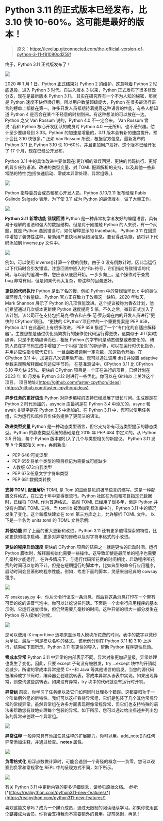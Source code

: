 # Python 3.11 的正式版本已经发布，比 3.10 快 10-60%。这可能是最好的版本！

> 原文：<https://levelup.gitconnected.com/the-official-version-of-python-3-11-f81080cd259f>

终于，Python 3.11 正式版发布了！

![](img/e62e22600882d6f55df85db781cfe3d7.png)

2020 年 1 月 1 日，Python 正式结束对 Python 2 的维护，这意味着 Python 2 彻底退役，进入 Python 3 时代。自进入版本 3 以来，Python 正式发布了很多修改分支，现在是最新版本 Python 3.11。
其实在研究界有一个不为人知的秘密，那就是 Python 速度不快但很好用，所以用户数量超级庞大，Python 在很多最流行语言的榜单上都排在第一。许多开发人员都期待着提高这种语言的性能，有些人想知道 Python 4 是否会在某个不经意的时刻到来。有这种想法的可以放在一边。Python 之父 Van Rossum 说的，Python 4.0 不一定会来。
Van Rossum 曾说:“我和 Python 核心开发团队的成员对 Python 4.0 一无所知，也不感兴趣。估计至少要编号到 3.33。Python 的加速是增量的，3.11 版本会有新的速度提升。预计会比 3.10 快很多。”
正如 Van Rossum 所说，根据官方信息，最新发布的 Python 3.11 比 Python 3.10 快 10–60%，并且更加用户友好。这个版本已经开发了 17 个月，现在已经公开发布。

Python 3.11 中的具体改进主要体现在:更详细的错误回溯、更快的代码执行、更好的异步任务语法、改进的类型变量、对 TOML 配置解析的支持，以及其他一些非常酷的特性(包括快速启动、零成本异常处理、异常组等。).

![](img/0af9b040252deee45681917d72b42b37.png)

Python 指导委员会成员和核心开发人员、Python 3.10/3.11 发布经理 Pablo Galindo Salgado 表示，为了使 3.11 成为 Python 的最佳版本，做了大量工作。

![](img/826dccfdd07b72ac1338305f1a40ac20.png)

**Python 3.11 新增功能**
**错误回溯**
Python 是一种非常初学者友好的编程语言，具有易于理解的语法和强大的数据结构。但是对于刚接触 Python 的人来说，有一个问题，就是 Python 遇到错误时，如何解释显示的 traceback。
Python 3.11 在回溯中增加了装饰性注释，帮助用户更快地解读错误信息。要获得此功能，请将以下代码添加到 inverse.py 文件中。

![](img/215b72ab96970c16b25ad7a79eeda647.png)

例如，可以使用 inverse()计算一个数的倒数。由于 0 没有倒数计时，因此当运行以下代码时会引发错误。注意回溯中嵌入的^和~符号，它们指向导致错误的代码。与以前的追溯一样，您应该从底层开始，一步步向上。这个操作对于查找 bug 非常有用，但是如果代码太复杂，带注释的回溯更好。

**更快的代码执行**
Python 是出了名的慢，例如 Python 中的常规循环比 c 中的类似循环慢几个数量级。
Python 官方正在致力于改善这一缺陷。2020 年秋天，Mark Shannon 展示了 Python 的几项性能改进。这个提议被称为香农计划，他们希望通过几次版本更新使 Python 速度提高 5 倍。不久之后，微软正式加入了该计划，该公司正在支持包括马克·香农和吉多·范·罗苏姆在内的开发人员进行“更快的 CPython”项目。
“更快的 CPython”项目中的一个重要提案是 PEP 659，Python 3.11 在此基础上有很多改进。
PEP 659 描述了一个“专门化的自适应解释器”。主要思想是通过优化频繁执行的操作使代码运行得更快，这类似于 JIT(实时)编译。只是不影响编译而已，相反 Python 的字节码是动态调整或者变化的。
研究人员在字节码生成中增加了一个叫做“加快”的新步骤，可以在运行时优化指令，并用适应性指令取代它们。
一旦函数被调用一定次数，加速指令开始。在 CPython 3.11 中，加速在八次调用后开始。您可以通过调用 dis()并设置 adaptive 参数来观察解释器如何适应字节码。
在基准测试中，CPython 3.11 比 CPython 3.10 平均快 25%。更快的 CPython 项目是一个正在进行的项目，已经计划在 2023 年 10 月发布 Python 3.12 时进行一些优化。你可以在 GitHub 上关注这个项目。
项目地址:[https://github.com/faster-cpython/ideas](https://github.com/faster-cpython/ideas)

**异步任务的更好语法**
Python 对异步编程的支持已经发展了很长时间。生成器是在 Python 2 时代添加的，asyncio 库最初是在 Python 3.4 中添加的，async 和 await 关键字是在 Python 3.5 中添加的。在 Python 3.11 中，您可以使用任务组，它为运行和监控异步任务提供了更简洁的语法。

**改进类型变量**
Python 是一种动态类型语言，但它支持带有可选类型提示的静态类型。Python 的静态类型系统的基础是在 2015 年 PEP 484 中定义的。从 Python 3.5 开始，每个 Python 版本都引入了几个与类型相关的新提议。
Python 3.11 发布 5 个类型相关 pep，再创新高:

*   PEP 646:可变泛型
*   PEP 655:将单个类型的项目标记为需要或可能缺少
*   人教版 673:自我类型
*   PEP 675:任意文字字符串类型
*   PEP 681:数据类转换

**支持 TOML 配置解析**
TOML 是 Tom 的显而易见的极简语言的缩写。这是一种配置文件格式，在过去十年中变得很流行。Python 社区在为包和项目指定元数据时，已经将 TOML 作为首选格式。
虽然 TOML 已经用了很多年，但是 Python 并没有内置的 TOML 支持。当 tomllib 被添加到标准库中时，Python 3.11 中的情况发生了变化。这个新模块建立在 toml 第三方库之上，允许解析 TOML 文件。
以下是一个名为 units.toml 的 TOML 文件示例:

**其他功能**
除了上面的重大更新和改进，Python 3.11 还有更多值得探索的特性，比如更快的程序启动、更多对异常的修改以及对字符串格式的小改进。

**更快的程序启动速度**
更快的 CPython 项目的结果之一就是更快的启动时间。运行 Python 脚本时，解释器初始化需要一些操作。这导致即使是最简单的程序也需要几毫秒才能运行。
在许多情况下，与运行代码所花费的时间相比，启动程序所花费的时间可以忽略不计。但是在短期运行的脚本中，比如典型的命令行应用程序，启动时间会显著影响程序性能。例如，考虑下面的脚本，灵感来自经典的 cowsay 程序。

![](img/985cb40f66658b76bc97614467df984d.png)

在 snakesay.py 中，你从命令行读取一条消息，然后将这条消息打印在一个带有可爱的蛇的语音气泡中。你可以让蛇说任何话。下面是一个命令行应用程序的基本示例，它运行速度很快，但仍然需要几毫秒的时间。这种开销的很大一部分发生在 Python 导入模块的时候。

![](img/a2753f5eb0fe803b825f2c8b9e24f14d.png)

您可以使用-X importtime 选项来显示导入模块所花费的时间。表中的数字以微秒为单位，最后一列是模块名称的格式。
该示例分别在 Python 3.11 和 3.10 上运行，结果如下图所示。Python 3.11 有更快的导入，帮助 Python 程序更快启动。

**零成本异常**
Python 3.11 中异常的内部表示不同。异常对象更加轻量级，异常处理也发生了变化。因此，只要 except 子句没有被触发，try …except 块中的开销就会减少。所谓的零成本异常是受 C++和 Java 等其他语言的启发。当您的源代码被编译成字节码时，编译器会创建跳转表，零成本异常从该表中实现。如果出现异常，则查询这些跳转表。如果没有异常，try 块中的代码就没有运行时开销。

**异常组**
前面，你学习了任务组以及它们如何同时处理多个错误。这都要归功于一个叫做例外组的新特性。我们可以这样看待异常组，它们是包装了几个其他常规异常的常规异常。虽然异常组在许多方面表现得像常规异常，但它们也支持特殊的语法来帮助您有效地处理每个包装的异常。如下所示，您可以通过给出描述并列出包装的异常来创建一个异常组。

![](img/3400fd71c4516e645c06d7d4cebbee58.png)

**异常注释**
一般异常具有添加任意注释的扩展能力。你可以用。add_note()向任何异常添加注释，并通过检查。__notes__ 属性。

![](img/c405d8ae758b60ae6a6ca7882eeea5ad.png)

**负零格式化**
用浮点数做计算时，可能会遇到一个奇怪的概念——负零。您可以观察到负零和常规零在 REPL 中的呈现方式不同，如下所示。

![](img/650bc95204a2621a9707bb6774da6543.png)

有关 Python 3.11 中更新内容的更多详细信息，请参见原始文档。
*参考:*[*https://realpython.com/python311-new-features/*](https://realpython.com/python311-new-features/)

喜欢这篇文章吗？成为一个媒介成员，通过无限制的阅读继续学习。如果你使用[这个链接](https://machinelearningabc.medium.com/membership)成为会员，你将会支持我而不需要额外的费用。提前感谢，再见！
